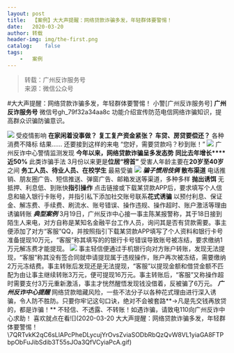 ```yaml
---
layout:	post
title:	【案例】大大声提醒：网络贷款诈骗多发，年轻群体要警惕！
date:	2020-03-20
author:	转载
header-img:	img/the-first.png
catalog:	false
tags:
	-	案例
---
```


<blockquote><p>转载：广州反诈服务号<br>
来源：微信公众号</p></blockquote>

#大大声提醒：网络贷款诈骗多发，年轻群体要警惕！
小警[广州反诈服务号]
**广州反诈服务号**
微信号gh_79f32a34aa8c
功能介绍宣传防范电信网络诈骗知识，提高群众识骗防骗意识。

![]({{site.baseurl}}/postimg/U80CvqU0rQqMu7PfkLwBLbDFboNfmicSAePHVKm7Fm1jAjIrLxdvt0v6dyk1gzt2vuDRu33SOrIXy1ug2wLqpag.png)
受疫情影响
**在家闲着没事做？**
**复工复产资金紧张？**
**车贷、房贷要偿还？**
各种消费不降标
结果……
还要接到这样的来电
“您好，需要贷款吗？秒到账！”
![]({{site.baseurl}}/postimg/U80CvqU0rQqMu7PfkLwBLbDFboNfmicSAhZZcpib1pXsqnIxPzEMrCdrgFx0dP4xupOia189uly9SR41e97215ib9Q.jpeg)
广州反诈中心警情监测发现
**今年以来，网络贷款诈骗呈多发态势**
**同比去年增长****近50%**
此类诈骗手法
3月份以来更是**位居“榜首”**
受害人年龄主要在**20岁至40岁**之间
**务工人员、待业人员、在校学生**
最易受骗
![]({{site.baseurl}}/postimg/7QRTvkK2qC7IHABFmuMlWQkSSzOMicicfBaYT6Fz9hQR7ic1dOiaxbT1PQPViaxsJebRGEAJar1ZWYjUFG161ycqoug.gif)
**_骗子惯用伎俩_**
**散布渠道**
电话推销、朋友圈广告、短信推送、弹窗广告、邮箱发送等渠道，多种多样
**抛出诱饵**
无抵押、利息低、到账快**指引操作**
点击链接或下载某贷款APP后，要求填写个人信息和输入银行卡账号，并指引私下添加社交账号联系**花式诱骗**
以预付利息、保证金、解冻费、手续费、刷流水、账号错误、操作违规、操作超时、账户激活等理由诱骗转账
**_典型案例_**
3月19日，广州反诈中心接一事主陈某报警称，其于18日接到陌生人来电，对方自称是某知名金融平台工作人员，询问其是否有贷款需要。事主便添加了对方“客服”QQ，并按照指引下载某贷款APP填写了个人资料和银行卡号准备提现10万元，“客服”称其填写的的银行卡号错误导致账号被冻结，要求缴纳1万元解冻费才能提现。
![]({{site.baseurl}}/postimg/U80CvqU0rQqMu7PfkLwBLbDFboNfmicSAk6Picm3LUksnZdNavTHibibq0JbYSCXPPwWge3RMoNC9zgicgrHuDTdFVQ.png)
事主轻信便通过手机银行向对方账户转账，发现无法提现，“客服”称其没有签合同就申请提现属于违规操作，账户再次被冻结，需要缴纳2万元冻结费。事主转账后发现还是无法提现，“客服”以提现金额和借贷金额不匹配为由让事主继续转账3万元，便可提现16万元。事主转账后，“客服”又称操作超时需要支付3万元重新激活，事主才恍然醒悟发现钱没借着，反被骗了6万元。
**_广州反诈中心提醒_**
网络贷款暗藏风险，一些不法分子以各种花式理由进行深入诱骗，令人防不胜防。只要你牢记这句口诀，绝对不会被套路**→凡是先交钱再放贷的，都是诈骗！**
不轻信、不透露、不转账！如遇诈骗，请致电110向广州反诈中心求助！
喜欢就点在看![](2020-03-20
大大声提醒：网络贷款诈骗多发，年轻群体要警惕！\\7QRTvkK2qC6sLlAPcPheDLycujYrOvsZviaSODbRbQzQvW8VL1yiaGA8FTPbpObFuJibSdib3T55sJOa3QfVCyiaPcA.gif)
